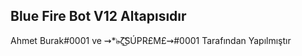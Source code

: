 Blue Fire Bot V12 Altapısıdır 
-------------------------
Ahmet Burak#0001 ve ⇝*๖̶̶̶ζ͜͡SÚPR£M£⇝#0001 Tarafından Yapılmıştır